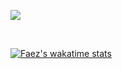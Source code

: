 [![](https://github-readme-stats.vercel.app/api?username=faeztgh&theme=midnight-purple&show_icons=true&show_owner=true&count_private=true)](https://github.com/faeztgh/)

<br/>

[![Faez's wakatime stats](https://github-readme-stats.vercel.app/api/wakatime?username=f4ez)](https://github.com/faeztgh/)

<br/>

<!-- [![](https://wakatime.com/share/@f4ez/e21807b2-f7a9-45bc-8ac7-ef2f0483dca9.svg)](https://github.com/faeztgh/) -->
